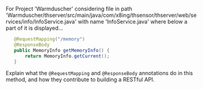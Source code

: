 For Project 'Warmduscher' considering file in path 'Warmduscher/thserver/src/main/java/com/x8ing/thsensor/thserver/web/services/info/InfoService.java' with name 'InfoService.java' where below a part of it is displayed...
```java
   @RequestMapping("/memory")
   @ResponseBody
   public MemoryInfo getMemoryInfo() {
       return MemoryInfo.getCurrent();
   }
```
Explain what the `@RequestMapping` and `@ResponseBody` annotations do in this method, and how they contribute to building a RESTful API.